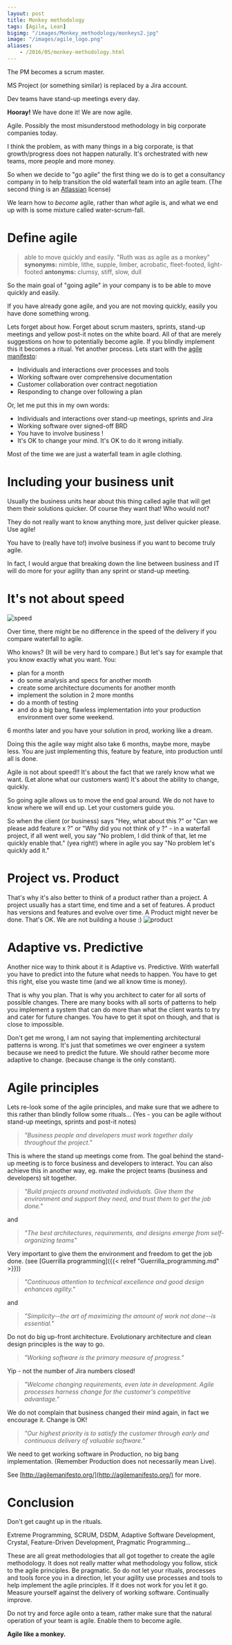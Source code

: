 ```yaml
---
layout: post
title: Monkey methodology
tags: [Agile, Lean]
bigimg: "/images/Monkey_methodology/monkeys2.jpg"
image: "/images/agile_logo.png"
aliases:
    - /2016/05/monkey-methodology.html
---
```

The PM becomes a scrum master.

MS Project (or something similar) is replaced by a Jira account.

Dev teams have stand-up meetings every day.

**Hooray!** We have done it! We are now agile.

Agile. Possibly the most misunderstood methodology in big corporate companies today.

I think the problem, as with many things in a big corporate, is that growth/progress does not happen naturally. It's orchestrated with new teams, more people and more money.

So when we decide to "go agile" the first thing we do is to get a consultancy company in to help transition the old waterfall team into an agile team. (The second thing is an [Atlassian](https://www.atlassian.com/) license)

We learn how to *become* agile, rather than *what* agile is, and what we end up with is some mixture called water-scrum-fall.

# Define agile

> able to move quickly and easily.
> "Ruth was as agile as a monkey"
> **synonyms:** nimble, lithe, supple, limber, acrobatic, fleet-footed, light-footed
> **antonyms:** clumsy, stiff, slow, dull

So the main goal of "going agile" in your company is to be able to move quickly and easily.

If you have already gone agile, and you are not moving quickly, easily you have done something wrong.

Lets forget about how. Forget about scrum masters, sprints, stand-up meetings and yellow post-it notes on the white board. All of that are merely suggestions on how to potentially become agile. If you blindly implement this it becomes a ritual. Yet another process. Lets start with the [agile manifesto](http://agilemanifesto.org/):

* Individuals and interactions over processes and tools
* Working software over comprehensive documentation
* Customer collaboration over contract negotiation
* Responding to change over following a plan

Or, let me put this in my own words:

* Individuals and interactions over stand-up meetings, sprints and Jira
* Working software over signed-off BRD
* You have to involve business !
* It's OK to change your mind. It's OK to do it wrong initially.

Most of the time we are just a waterfall team in agile clothing.

# Including your business unit

Usually the business units hear about this thing called agile that will get them their solutions quicker. Of course they want that! Who would not?

They do not really want to know anything more, just deliver quicker please. Use agile!

You have to (really have to!) involve business if you want to become truly agile.

In fact, I would argue that breaking down the line between business and IT will do more for your agility than any sprint or stand-up meeting.

# It's not about speed
![speed](/images/Monkey_methodology/Waterfall_vs_agile.png)

Over time, there might be no difference in the speed of the delivery if you compare waterfall to agile.

Who knows? (It will be very hard to compare.) But let's say for example that you know exactly what you want. You:

* plan for a month
* do some analysis and specs for another month
* create some architecture documents for another month
* implement the solution in 2 more months
* do a month of testing
* and do a big bang, flawless implementation into your production environment over some weekend.

6 months later and you have your solution in prod, working like a dream.

Doing this the agile way might also take 6 months, maybe more, maybe less. You are just implementing this, feature by feature, into production until all is done.

Agile is not about speed!! It's about the fact that we rarely know what we want. (Let alone what our customers want) It's about the ability to change, quickly.

So going agile allows us to move the end goal around. We do not have to know where we will end up. Let your customers guide you.

So when the client (or business) says "Hey, what about this ?" or "Can we please add feature x ?"  or  "Why did you not think of y ?"  - in a waterfall project, if all went well, you say "No problem, I did think of that, let me quickly enable that." (yea right!) where in agile you say "No problem let's quickly add it."

# Project vs. Product
That's why it's also better to think of a product rather than a project. A project usually has a start time, end time and a set of features. A product has versions and features and evolve over time. A Product might never be done. That's OK. We are not building a house :)
![product](/images/Monkey_methodology/Waterfall_vs_agile2.jpg)

# Adaptive vs. Predictive

Another nice way to think about it is Adaptive vs. Predictive. With waterfall you have to predict into the future what needs to happen. You have to get this right, else you waste time (and we all know time is money).

That is why you plan. That is why you architect to cater for all sorts of possible changes. There are many books with all sorts of patterns to help you implement a system that can do more than what the client wants to try and cater for future changes. You have to get it spot on though, and that is close to impossible.

Don't get me wrong, I am not saying that implementing architectural patterns is wrong. It's just that sometimes we over engineer a system because we need to predict the future. We should rather become more adaptive to change. (because change is the only constant).

# Agile principles

Lets re-look some of the agile principles, and make sure that we adhere to this rather than blindly follow some rituals... (Yes - you can be agile without stand-up meetings, sprints and post-it notes)

> *"Business people and developers must work*
> *together daily throughout the project."*

This is where the stand up meetings come from. The goal behind the stand-up meeting is to force business and developers to interact. You can also achieve this in another way, eg. make the project teams (business and developers) sit together.

> *"Build projects around motivated individuals.*
> *Give them the environment and support they need,*
> *and trust them to get the job done."*

and

> *"The best architectures, requirements, and designs*
> *emerge from self-organizing teams"*

Very important to give them the environment and freedom to get the job done. (see [Guerrilla programming]({{< relref "Guerrilla_programming.md" >}}))

> *"Continuous attention to technical excellence*
> *and good design enhances agility."*

and

> *"Simplicity--the art of maximizing the amount*
> *of work not done--is essential."*

Do not do big up-front architecture. Evolutionary architecture and clean design principles is the way to go.

 > *"Working software is the primary measure of progress."*

 Yip - not the number of Jira numbers closed!

 > *"Welcome changing requirements, even late in development. Agile processes harness change for the customer's competitive advantage."*

 We do not complain that business changed their mind again, in fact we encourage it. Change is OK!

> *"Our highest priority is to satisfy the customer*
> *through early and continuous delivery*
> *of valuable software."*

We need to get working software in Production, no big bang implementation. (Remember Production does not necessarily mean Live).

See [http://agilemanifesto.org/](http://agilemanifesto.org/) for more.

#  Conclusion

Don't get caught up in the rituals.

Extreme Programming, SCRUM, DSDM, Adaptive Software Development, Crystal, Feature-Driven Development, Pragmatic Programming...

These are all great methodologies that all got together to create the agile methodology. It does not really matter what methodology you follow, stick to the agile principles. Be pragmatic. So do not let your rituals, processes and tools force you in a direction, let your agility use processes and tools to help implement the agile principles. If it does not work for you let it go. Measure yourself against the delivery of working software. Continually improve.

Do not try and force agile onto a team, rather make sure that the natural operation of your team is agile. Enable them to become agile.

**Agile like a monkey.**
